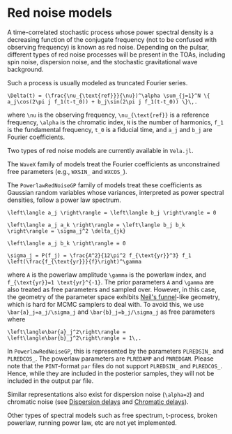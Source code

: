 # Red noise models

A time-correlated stochastic process whose power spectral density is a decreasing function of
the conjugate frequency (not to be confused with observing frequency) is known as red noise.
Depending on the pulsar, different types of red noise processes will be present in the TOAs, including
spin noise, dispersion noise, and the stochastic gravitational wave background.

Such a process is usually modeled as truncated Fourier series.

``\Delta(t) = (\frac{\nu_{\text{ref}}}{\nu})^\alpha \sum_{j=1}^N \{ a_j\cos(2\pi j f_1(t-t_0)) + b_j\sin(2\pi j f_1(t-t_0)) \}\,.``

where ``\nu`` is the observing frequency, ``\nu_{\text{ref}}`` is a reference frequency, ``\alpha`` is the
chromatic index, ``N`` is the number of harmonics, ``f_1`` is the fundamental frequency, ``t_0`` is a fiducial 
time, and ``a_j`` and ``b_j`` are Fourier coefficients.

Two types of red noise models are currently available in `Vela.jl`. 

The `WaveX` family of models treat the Fourier coefficients as unconstrained free parameters 
(e.g., `WXSIN_` and `WXCOS_`).

The `PowerlawRedNoiseGP` family of models treat these coefficients as Gaussian random variables whose
variances, interpreted as power spectral densities, follow a power law spectrum.

``\left\langle a_j \right\rangle = \left\langle b_j \right\rangle = 0``

``\left\langle a_j a_k \right\rangle = \left\langle b_j b_k \right\rangle = \sigma_j^2 \delta_{jk}``

``\left\langle a_j b_k \right\rangle = 0``

``\sigma_j = P(f_j) = \frac{A^2}{12\pi^2 f_{\text{yr}}^3} f_1 \left(\frac{f_{\text{yr}}}{f}\right)^\gamma``

where ``A`` is the powerlaw amplitude ``\gamma`` is the powerlaw index, and ``f_{\text{yr}}=1 \text{yr}^{-1}``.
The prior parameters ``A`` and ``\gamma`` are also treated as free parameters and sampled over. However, in this
case, the geometry of the parameter space exhibits [Neil's funnel](https://crackedbassoon.com/writing/funneling)-like
geometry, which is hard for MCMC samplers to deal with. To avoid this, we use ``\bar{a}_j=a_j/\sigma_j`` and 
``\bar{b}_j=b_j/\sigma_j`` as free parameters where 

``\left\langle\bar{a}_j^2\right\rangle = \left\langle\bar{b}_j^2\right\rangle = 1\,.``

In `PowerlawRedNoiseGP`, this is represented by the parameters `PLREDSIN_` and `PLREDCOS_`. The powerlaw parameters
are `PLREDAMP` and `PNREDGAM`. Please note that the `PINT`-format `par` files do not support `PLREDSIN_` and `PLREDCOS_`.
Hence, while they are included in the posterior samples, they will not be included in the output par file.  

Similar representations also exist for dispersion noise (``\alpha=2``) and chromatic noise (see [Dispersion delays](@ref)
and [Chromatic delays](@ref)).

Other types of spectral models such as free spectrum, t-process, broken powerlaw, running power law, etc are not
yet implemented.